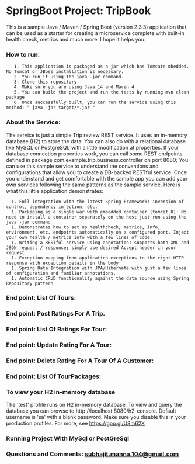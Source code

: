 # SpringBoot Project: TripBook 
This is a sample Java / Maven / Spring Boot (version 2.3.3) application that can be used as a starter 
for creating a microservice complete with built-in health check, metrics and much more. I hope it helps you.
### How to run: 
       1. This application is packaged as a jar which has Tomcate mbedded. No Tomcat or JBoss installation is necessary.
       2. You run it using the java -jar command.
       3. Clone this repository
       4. Make sure you are using Java 14 and Maven 4
       5. You can build the project and run the tests by running mvn clean package
       6. Once successfully built, you can run the service using this method: " java -jar target/*.jar "  
### About the Service:
   The service is just a simple Trip review REST service. It uses an in-memory database (H2) to store the data.
   You can also do with a relational database like MySQL or PostgreSQL with a little modification at properties.
   If your database connection properties work, you can call some REST endpoints defined in package com.example.trip.business.controller on port 8080;
   You can use this sample service to understand the conventions and configurations that allow you to create a DB-backed RESTful service. Once you understand and get comfortable with the sample app you can add your own services following the same patterns as the sample service. 
   Here is what this little application demonstrates:
   
      1. Full integration with the latest Spring Framework: inversion of control, dependency injection, etc.
      1. Packaging as a single war with embedded container (tomcat 8): No need to install a container separately on the host just run using the java -jar command
      1. Demonstrates how to set up healthcheck, metrics, info, environment, etc. endpoints automatically on a configured port. Inject your own health / metrics info with a few lines of code.
      1. Writing a RESTful service using annotation: supports both XML and JSON request / response; simply use desired Accept header in your request
      1. Exception mapping from application exceptions to the right HTTP response with exception details in the body
      1. Spring Data Integration with JPA/Hibernate with just a few lines of configuration and familiar annotations.
      1. Automatic CRUD functionality against the data source using Spring Repository pattern
### End point: List Of Tours:

### End point: Post Ratings For A Trip.
     
### End point: List Of Ratings For Tour:


### End point: Update Rating For A Tour: 


### End point: Delete Rating For A Tour Of A Customer: 


### End point: List Of TourPackages: 


### To view your H2 in-memory database
   The 'test' profile runs on H2 in-memory database. To view and query the database you can browse to http://localhost:8080/h2-console.
   Default username is 'sa'
   with a blank password. Make sure you disable this in your production profiles. For more, see https://goo.gl/U8m62X
      
### Running Project With MySql or PostGreSql 

### Questions and Comments: subhajit.manna.104@gmail.com